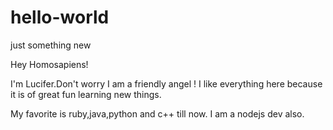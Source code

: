 # hello-world
just something new

Hey Homosapiens!
 
 I'm Lucifer.Don't worry I am a friendly angel ! 
 I like everything here because it is of great fun learning new things.
 
 My favorite is ruby,java,python and c++ till now.
 I am a nodejs dev also.
